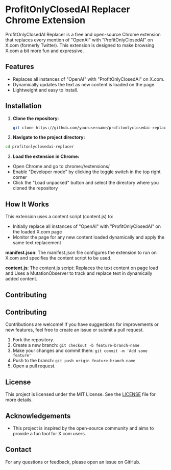 # ProfitOnlyClosedAI Replacer Chrome Extension

ProfitOnlyClosedAI Replacer is a free and open-source Chrome extension that replaces every mention of "OpenAI" with "ProfitOnlyClosedAI" on X.com (formerly Twitter). This extension is designed to make browsing X.com a bit more fun and expressive.

## Features

- Replaces all instances of "OpenAI" with "ProfitOnlyClosedAI" on X.com.
- Dynamically updates the text as new content is loaded on the page.
- Lightweight and easy to install.

## Installation

1. **Clone the repository:**
   ```bash
   git clone https://github.com/yourusername/profitonlyclosedai-replacer.git
   ```

2. **Navigate to the project directory:**
  ```bash
  cd profitonlyclosedai-replacer
  ```
3. **Load the extension in Chrome:**
  - Open Chrome and go to chrome://extensions/
  - Enable "Developer mode" by clicking the toggle switch in the top right corner
  - Click the "Load unpacked" button and select the directory where you cloned the repository

## How It Works

This extension uses a content script (content.js) to:
- Initially replace all instances of "OpenAI" with "ProfitOnlyClosedAI" on the loaded X.com page
- Monitor the page for any new content loaded dynamically and apply the same text replacement

**manifest.json**: The manifest.json file configures the extension to run on X.com and specifies the content script to be used.

**content.js**: The content.js script: Replaces the text content on page load and Uses a MutationObserver to track and replace text in dynamically added content.

## Contributing

## Contributing

Contributions are welcome! If you have suggestions for improvements or new features, feel free to create an issue or submit a pull request.

1. Fork the repository.
2. Create a new branch: `git checkout -b feature-branch-name`
3. Make your changes and commit them: `git commit -m 'Add some feature'`
4. Push to the branch: `git push origin feature-branch-name`
5. Open a pull request.

## License

This project is licensed under the MIT License. See the [LICENSE](LICENSE) file for more details.

## Acknowledgements

- This project is inspired by the open-source community and aims to provide a fun tool for X.com users.

## Contact

For any questions or feedback, please open an issue on GitHub.
